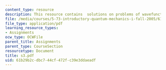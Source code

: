 ```yaml
---
content_type: resource
description: This resource contains  solutions on problems of wavefunction.
file: /media/courses/5-73-introductory-quantum-mechanics-i-fall-2005/61b29b2cdbc744cf472fc39e3ddaeadf_s3.pdf
file_type: application/pdf
learning_resource_types:
- Assignments
ocw_type: OCWFile
parent_title: Assignments
parent_type: CourseSection
resourcetype: Document
title: s3.pdf
uid: 61b29b2c-dbc7-44cf-472f-c39e3ddaeadf
---
```

